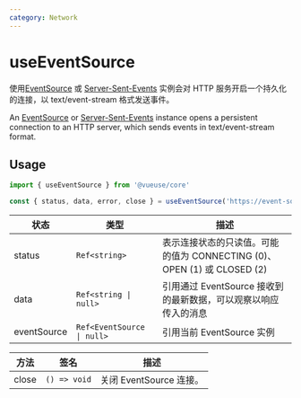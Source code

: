 ```yaml
---
category: Network
---
```


# useEventSource

使用[EventSource]( https://developer.mozilla.org/zh-CN/docs/Web/API/EventSource) 或 [Server-Sent-Events]( https://developer.mozilla.org/zh-CN/docs/Web/API/Server-sent_events) 实例会对 HTTP 服务开启一个持久化的连接，以 text/event-stream 格式发送事件。

An [EventSource]( https://developer.mozilla.org/zh-CN/docs/Web/API/EventSource) or [Server-Sent-Events]( https://developer.mozilla.org/zh-CN/docs/Web/API/Server-sent_events) instance opens a persistent connection to an HTTP server, which sends events in text/event-stream format.

## Usage

```js
import { useEventSource } from '@vueuse/core'

const { status, data, error, close } = useEventSource('https://event-source-url')
```

| 状态 | 类型          | 描述                                                                                             |
| ----- | ------------- | ------------------------------------------------------------------------------------------------------- |
| status | `Ref<string>` | 表示连接状态的只读值。可能的值为 CONNECTING (0)、OPEN (1) 或 CLOSED (2)|
| data   | `Ref<string \| null>` | 引用通过 EventSource 接收到的最新数据，可以观察以响应传入的消息 |
| eventSource | `Ref<EventSource \| null>` | 引用当前 EventSource 实例 |

| 方法 | 签名                                  | 描述                            |
| ------ | ------------------------------------------ | ---------------------------------------|
| close  | `() => void` | 关闭 EventSource 连接。  |
